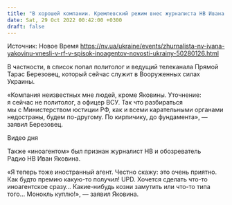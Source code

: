 ```yaml
---
title: "В хорошей компании. Кремлевский режим внес журналиста НВ Ивана Яковину в список «иноагентов»"
date: Sat, 29 Oct 2022 00:42:00 +0300
draft: false
---
```

Источник: Новое Время https://nv.ua/ukraine/events/zhurnalista-nv-ivana-yakovinu-vnesli-v-rf-v-spisok-inoagentov-novosti-ukrainy-50280126.html


В частности, в список попал политолог и ведущий телеканала Прямой Тарас Березовец, который сейчас служит в Вооруженных силах Украины.

«Компания неизвестных мне людей, кроме Яковины. Уточнение: я сейчас не политолог, а офицер ВСУ. Так что разбираться мы с Министерством юстиции РФ, как и всеми карательными органами недостраны, будем по-другому. По кирпичику, до фундамента», — заявил Березовец.

 Видео дня   

Также «иноагентом» был признан журналист НВ и обозреватель Радио НВ Иван Яковина.

«Я теперь тоже иностранный агент. Честно скажу: это очень приятно. Как будто премию какую-то получил! UPD. Хочется сделать что-то иноагентское сразу… Какие-нибудь козни замутить или что-то типа того… Монокль куплю!», — заявил Яковина.
